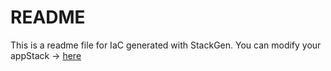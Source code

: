 # README
This is a readme file for IaC generated with StackGen.
You can modify your appStack -> [here](http://main.dev.stackgen.com/appstacks/e6c573dd-d72f-4c2e-9e35-39701694662b)
